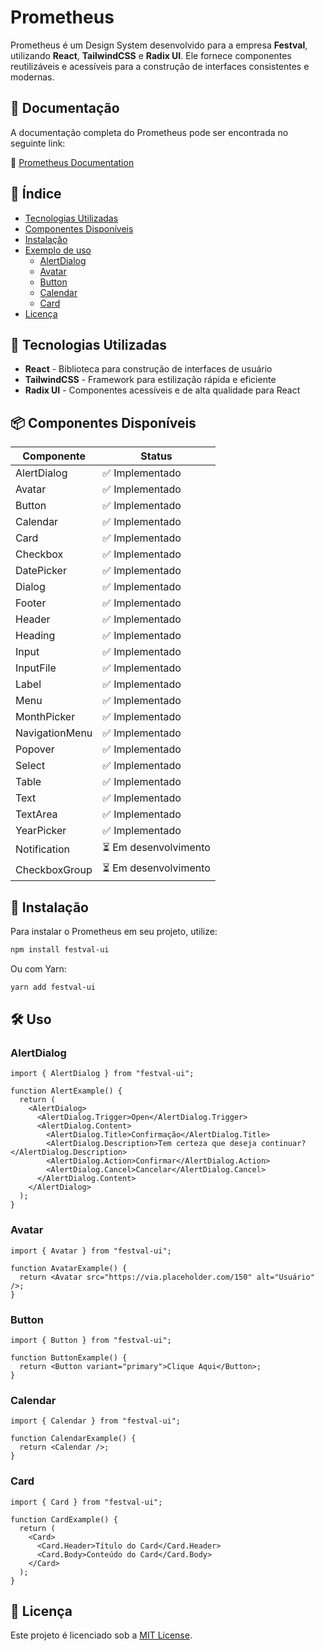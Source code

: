 # Prometheus

Prometheus é um Design System desenvolvido para a empresa **Festval**, utilizando **React**, **TailwindCSS** e **Radix UI**. Ele fornece componentes reutilizáveis e acessíveis para a construção de interfaces consistentes e modernas.

## 📖 Documentação

A documentação completa do Prometheus pode ser encontrada no seguinte link:

🔗 [Prometheus Documentation](https://moveup-tech.github.io/festval-ui/)

## 📌 Índice

- [Tecnologias Utilizadas](#-tecnologias-utilizadas)
- [Componentes Disponíveis](#-componentes-disponíveis)
- [Instalação](#-instalação)
- [Exemplo de uso](#-uso)
  - [AlertDialog](#-AlertDialog)
  - [Avatar](#-Avatar)
  - [Button](#-Button)
  - [Calendar](#-Calendar)
  - [Card](#-Card)
- [Licença](#-licença)

## 🚀 Tecnologias Utilizadas

- **React** - Biblioteca para construção de interfaces de usuário
- **TailwindCSS** - Framework para estilização rápida e eficiente
- **Radix UI** - Componentes acessíveis e de alta qualidade para React

## 📦 Componentes Disponíveis

| Componente     | Status               |
| -------------- | -------------------- |
| AlertDialog    | ✅ Implementado       |
| Avatar         | ✅ Implementado       |
| Button         | ✅ Implementado       |
| Calendar       | ✅ Implementado       |
| Card           | ✅ Implementado       |
| Checkbox       | ✅ Implementado       |
| DatePicker     | ✅ Implementado       |
| Dialog         | ✅ Implementado       |
| Footer         | ✅ Implementado       |
| Header         | ✅ Implementado       |
| Heading        | ✅ Implementado       |
| Input          | ✅ Implementado       |
| InputFile      | ✅ Implementado       |
| Label          | ✅ Implementado       |
| Menu           | ✅ Implementado       |
| MonthPicker    | ✅ Implementado       |
| NavigationMenu | ✅ Implementado       |
| Popover        | ✅ Implementado       |
| Select         | ✅ Implementado       |
| Table          | ✅ Implementado       |
| Text           | ✅ Implementado       |
| TextArea       | ✅ Implementado       |
| YearPicker     | ✅ Implementado       |
| Notification   | ⏳ Em desenvolvimento |
| CheckboxGroup  | ⏳ Em desenvolvimento |

## 📌 Instalação

Para instalar o Prometheus em seu projeto, utilize:

```sh
npm install festval-ui
```

Ou com Yarn:

```sh
yarn add festval-ui
```

## 🛠️ Uso

### AlertDialog

```tsx
import { AlertDialog } from "festval-ui";

function AlertExample() {
  return (
    <AlertDialog>
      <AlertDialog.Trigger>Open</AlertDialog.Trigger>
      <AlertDialog.Content>
        <AlertDialog.Title>Confirmação</AlertDialog.Title>
        <AlertDialog.Description>Tem certeza que deseja continuar?</AlertDialog.Description>
        <AlertDialog.Action>Confirmar</AlertDialog.Action>
        <AlertDialog.Cancel>Cancelar</AlertDialog.Cancel>
      </AlertDialog.Content>
    </AlertDialog>
  );
}
```

### Avatar

```tsx
import { Avatar } from "festval-ui";

function AvatarExample() {
  return <Avatar src="https://via.placeholder.com/150" alt="Usuário" />;
}
```

### Button

```tsx
import { Button } from "festval-ui";

function ButtonExample() {
  return <Button variant="primary">Clique Aqui</Button>;
}
```

### Calendar

```tsx
import { Calendar } from "festval-ui";

function CalendarExample() {
  return <Calendar />;
}
```

### Card

```tsx
import { Card } from "festval-ui";

function CardExample() {
  return (
    <Card>
      <Card.Header>Título do Card</Card.Header>
      <Card.Body>Conteúdo do Card</Card.Body>
    </Card>
  );
}
```

## 📄 Licença

Este projeto é licenciado sob a [MIT License](LICENSE).

